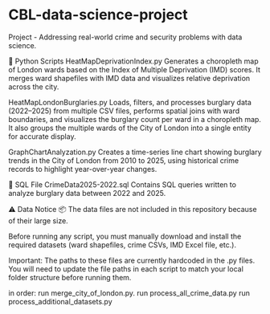 # CBL-data-science-project
Project - Addressing real-world crime and security problems with data science.

🐍 Python Scripts
HeatMapDeprivationIndex.py
Generates a choropleth map of London wards based on the Index of Multiple Deprivation (IMD) scores. It merges ward shapefiles with IMD data and visualizes relative deprivation across the city.

HeatMapLondonBurglaries.py
Loads, filters, and processes burglary data (2022–2025) from multiple CSV files, performs spatial joins with ward boundaries, and visualizes the burglary count per ward in a choropleth map. It also groups the multiple wards of the City of London into a single entity for accurate display.

GraphChartAnalyzation.py
Creates a time-series line chart showing burglary trends in the City of London from 2010 to 2025, using historical crime records to highlight year-over-year changes.

🧠 SQL File
CrimeData2025-2022.sql
Contains SQL queries written to analyze burglary data between 2022 and 2025.

⚠️ Data Notice
📦 The data files are not included in this repository because of their large size.

Before running any script, you must manually download and install the required datasets (ward shapefiles, crime CSVs, IMD Excel file, etc.).

Important:
The paths to these files are currently hardcoded in the .py files. You will need to update the file paths in each script to match your local folder structure before running them.


in order: 
run merge_city_of_london.py. 
run process_all_crime_data.py
run process_additional_datasets.py


